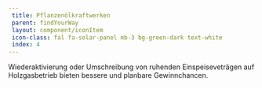 ```yaml
---
 title: Pflanzenölkraftwerken
 parent: findYourWay
 layout: component/iconItem
 icon-class: fal fa-solar-panel mb-3 bg-green-dark text-white
 index: 4
---
```

 
Wiederaktivierung oder Umschreibung von ruhenden Einspeiseveträgen  auf Holzgasbetrieb bieten bessere und planbare Gewinnchancen.   